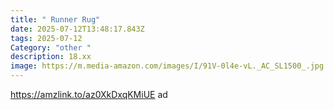 ```yaml
---
title: " Runner Rug"
date: 2025-07-12T13:48:17.843Z
tags: 2025-07-12
Category: "other "
description: 18.xx
image: https://m.media-amazon.com/images/I/91V-0l4e-vL._AC_SL1500_.jpg
---
```

https://amzlink.to/az0XkDxqKMiUE ad